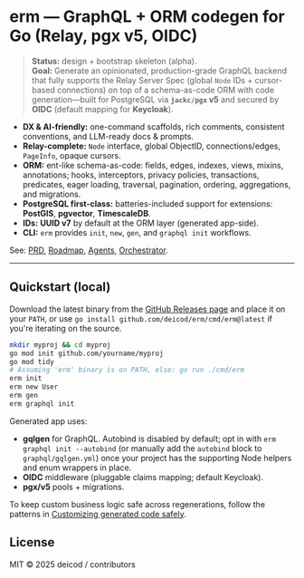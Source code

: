 # erm — GraphQL + ORM codegen for Go (Relay, pgx v5, OIDC)

> **Status:** design + bootstrap skeleton (alpha).  
> **Goal:** Generate an opinionated, production-grade GraphQL backend that fully supports the Relay Server Spec (global `Node` IDs + cursor-based connections) on top of a schema-as-code ORM with code generation—built for PostgreSQL via **`jackc/pgx` v5** and secured by **OIDC** (default mapping for **Keycloak**).

- **DX & AI-friendly:** one-command scaffolds, rich comments, consistent conventions, and LLM-ready docs & prompts.
- **Relay-complete:** `Node` interface, global ObjectID, connections/edges, `PageInfo`, opaque cursors.
- **ORM:** ent-like schema-as-code: fields, edges, indexes, views, mixins, annotations; hooks, interceptors, privacy policies, transactions, predicates, eager loading, traversal, pagination, ordering, aggregations, and migrations.
- **PostgreSQL first-class:** batteries-included support for extensions: **PostGIS**, **pgvector**, **TimescaleDB**.
- **IDs:** **UUID v7** by default at the ORM layer (generated app-side).
- **CLI:** `erm` provides `init`, `new`, `gen`, and `graphql init` workflows.

See: [PRD](PRD.md), [Roadmap](ROADMAP.md), [Agents](AGENTS.md), [Orchestrator](ORCHESTRATOR.md).

---

## Quickstart (local)

Download the latest binary from the [GitHub Releases page](https://github.com/deicod/erm/releases) and place it on your `PATH`,
or use `go install github.com/deicod/erm/cmd/erm@latest` if you're iterating on the source.

```bash
mkdir myproj && cd myproj
go mod init github.com/yourname/myproj
go mod tidy
# Assuming 'erm' binary is on PATH, else: go run ./cmd/erm
erm init
erm new User
erm gen
erm graphql init
```

Generated app uses:
- **gqlgen** for GraphQL. Autobind is disabled by default; opt in with `erm graphql init --autobind` (or manually add the `autobind` block to `graphql/gqlgen.yml`) once your project has the supporting Node helpers and enum wrappers in place.
- **OIDC** middleware (pluggable claims mapping; default Keycloak).
- **pgx/v5** pools + migrations.

To keep custom business logic safe across regenerations, follow the patterns in [Customizing generated code safely](docs/customizing-generated-code.md).

## License

MIT © 2025 deicod / contributors
